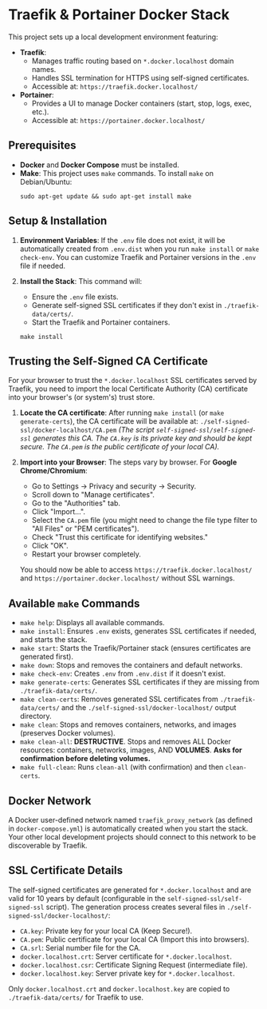 # Traefik & Portainer Docker Stack

This project sets up a local development environment featuring:
*   **Traefik**:
    *   Manages traffic routing based on `*.docker.localhost` domain names.
    *   Handles SSL termination for HTTPS using self-signed certificates.
    *   Accessible at: `https://traefik.docker.localhost/`
*   **Portainer**:
    *   Provides a UI to manage Docker containers (start, stop, logs, exec, etc.).
    *   Accessible at: `https://portainer.docker.localhost/`

## Prerequisites

*   **Docker** and **Docker Compose** must be installed.
*   **Make**: This project uses `make` commands. To install `make` on Debian/Ubuntu:
    ```shell
    sudo apt-get update && sudo apt-get install make
    ```

## Setup & Installation

1.  **Environment Variables**:
    If the `.env` file does not exist, it will be automatically created from `.env.dist` when you run `make install` or `make check-env`. You can customize Traefik and Portainer versions in the `.env` file if needed.

2.  **Install the Stack**:
    This command will:
    *   Ensure the `.env` file exists.
    *   Generate self-signed SSL certificates if they don't exist in `./traefik-data/certs/`.
    *   Start the Traefik and Portainer containers.
    ```shell
    make install
    ```

## Trusting the Self-Signed CA Certificate

For your browser to trust the `*.docker.localhost` SSL certificates served by Traefik, you need to import the local Certificate Authority (CA) certificate into your browser's (or system's) trust store.

1.  **Locate the CA certificate**: After running `make install` (or `make generate-certs`), the CA certificate will be available at:
    `./self-signed-ssl/docker-localhost/CA.pem`
    *(The script `self-signed-ssl/self-signed-ssl` generates this CA. The `CA.key` is its private key and should be kept secure. The `CA.pem` is the public certificate of your local CA).*

2.  **Import into your Browser**:
    The steps vary by browser. For **Google Chrome/Chromium**:
    *   Go to Settings -> Privacy and security -> Security.
    *   Scroll down to "Manage certificates".
    *   Go to the "Authorities" tab.
    *   Click "Import...".
    *   Select the `CA.pem` file (you might need to change the file type filter to "All Files" or "PEM certificates").
    *   Check "Trust this certificate for identifying websites."
    *   Click "OK".
    *   Restart your browser completely.

    You should now be able to access `https://traefik.docker.localhost/` and `https://portainer.docker.localhost/` without SSL warnings.

## Available `make` Commands

*   `make help`: Displays all available commands.
*   `make install`: Ensures `.env` exists, generates SSL certificates if needed, and starts the stack.
*   `make start`: Starts the Traefik/Portainer stack (ensures certificates are generated first).
*   `make down`: Stops and removes the containers and default networks.
*   `make check-env`: Creates `.env` from `.env.dist` if it doesn't exist.
*   `make generate-certs`: Generates SSL certificates if they are missing from `./traefik-data/certs/`.
*   `make clean-certs`: Removes generated SSL certificates from `./traefik-data/certs/` and the `./self-signed-ssl/docker-localhost/` output directory.
*   `make clean`: Stops and removes containers, networks, and images (preserves Docker volumes).
*   `make clean-all`: **DESTRUCTIVE**. Stops and removes ALL Docker resources: containers, networks, images, AND **VOLUMES**. **Asks for confirmation before deleting volumes.**
*   `make full-clean`: Runs `clean-all` (with confirmation) and then `clean-certs`.

## Docker Network

A Docker user-defined network named `traefik_proxy_network` (as defined in `docker-compose.yml`) is automatically created when you start the stack. Your other local development projects should connect to this network to be discoverable by Traefik.

## SSL Certificate Details

The self-signed certificates are generated for `*.docker.localhost` and are valid for 10 years by default (configurable in the `self-signed-ssl/self-signed-ssl` script).
The generation process creates several files in `./self-signed-ssl/docker-localhost/`:
*   `CA.key`: Private key for your local CA (Keep Secure!).
*   `CA.pem`: Public certificate for your local CA (Import this into browsers).
*   `CA.srl`: Serial number file for the CA.
*   `docker.localhost.crt`: Server certificate for `*.docker.localhost`.
*   `docker.localhost.csr`: Certificate Signing Request (intermediate file).
*   `docker.localhost.key`: Server private key for `*.docker.localhost`.

Only `docker.localhost.crt` and `docker.localhost.key` are copied to `./traefik-data/certs/` for Traefik to use.

